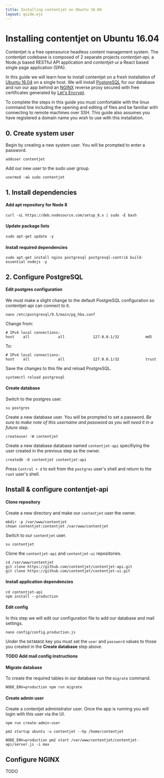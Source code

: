 ```yaml
---
title: Installing contentjet on Ubuntu 16.04
layout: guide.ejs
---
```

# Installing contentjet on Ubuntu 16.04

Contentjet is a free opensource headless content management system. The contentjet codebase is composed of 2 separate projects
_contentjet-api_, a Node.js based RESTful API application and _contentjet-ui_ a
React based single page application (SPA).

In this guide we will learn how to install contentjet on a fresh installation
of [Ubuntu 16.04](https://www.ubuntu.com/) on a single host. We will install [PostgreSQL](https://www.postgresql.org/) for our database and run our app behind an [NGINX](https://nginx.org/en/) reverse proxy secured with free certificates generated by [Let's Encrypt](https://letsencrypt.org/).

To complete the steps in this guide you must comfortable with the linux command line including the opening and editing of files and be familiar with connecting to remote machines over SSH. This guide also assumes you have registered a domain name you wish to use with this installation.

## 0. Create system user

Begin by creating a new system user. You will be prompted to enter a password.

```
adduser contentjet
```

Add our new user to the sudo user group.

```
usermod -aG sudo contentjet
```

## 1. Install dependencies

#### Add apt repository for Node 8

```
curl -sL https://deb.nodesource.com/setup_8.x | sudo -E bash
```

#### Update package lists

```
sudo apt-get update -y
```

#### Install required dependencies

```
sudo apt-get install nginx postgresql postgresql-contrib build-essential nodejs -y
```

## 2. Configure PostgreSQL

#### Edit postgres configuration

We must make a slight change to the default PostgreSQL configuration so contentjet-api can connect to it.

```
nano /etc/postgresql/9.5/main/pg_hba.conf
```

Change from:

```
# IPv4 local connections:
host    all             all             127.0.0.1/32            md5
```

To:

```
# IPv4 local connections:
host    all             all             127.0.0.1/32            trust
```

Save the changes to this file and reload PostgreSQL.

```
systemctl reload postgresql
```

#### Create database

Switch to the postgres user.

```
su postgres
```

Create a new database user. You will be prompted to set a password. _Be sure to make note of this username and password as you will need it in a future step._

```
createuser -W contentjet
```

Create a new database database named `contentjet-api` specifiying the user created in the previous step as the owner.

```
createdb -O contentjet contentjet-api
```

Press `Control + d` to exit from the `postgres` user's shell and return to the `root` user's shell.

## Install & configure contentjet-api

#### Clone repository

Create a new directory and make our `contentjet` user the owner.

```
mkdir -p /var/www/contentjet
chown contentjet:contentjet /var/www/contentjet
```

Switch to our `contentjet` user.

```
su contentjet
```

Clone the `contentjet-api` and `contentjet-ui` repositories.

```
cd /var/www/contentjet
git clone https://github.com/contentjet/contentjet-api.git
git clone https://github.com/contentjet/contentjet-ui.git
```

#### Install application dependencies

```
cd contentjet-api
npm install --production
```

#### Edit config

In this step we will edit our configuration file to add our database and mail settings.

`nano config/config.production.js`

Under the `DATABASE` key you must set the `user` and `password` values to those you created in the **Create database** step above.

**TODO Add mail config instructions**

#### Migrate database

To create the required tables in our database run the `migrate` command.

```
NODE_ENV=production npm run migrate
```

#### Create admin user

Create a contentjet administrator user. Once the app is running you will login with this user via the UI.

```
npm run create-admin-user
```

```
pm2 startup ubuntu -u contentjet --hp /home/contentjet
```

```
NODE_ENV=production pm2 start /var/www/contentjet/contentjet-api/server.js -i max
```

## Configure NGINX

TODO
